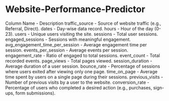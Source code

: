 # Website-Performance-Predictor
Column Name              -  Description
traffic_source           -  Source of website traffic (e.g., Referral, Direct).
dates                    -  Day-wise data record.
hours                    -  Hour of the day (0-23).
users                    -  Unique users visiting the site.
sessions                 -  Total user sessions.
engaged_sessions         -  Sessions with meaningful engagement.
avg_engagement_time_per_session  -  Average engagement time per session.
events_per_session       -  Average events per session.
engagement_rate          -  Ratio of engaged to total sessions.
event_count              -  Total recorded events.
page_views               -  Total pages viewed.
session_duration         -  Average duration of a user session.
bounce_rate              -  Percentage of sessions where users exited after viewing only one page.
time_on_page             -  Average time spent by users on a single page during their sessions.
previous_visits          -  Number of previous visits by a user to the website.
conversion_rate          -  Percentage of users who completed a desired action (e.g., purchases, sign-ups, form submissions).
